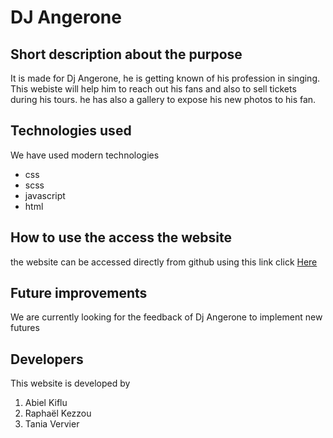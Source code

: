 # DJ Angerone

## Short description about the purpose

It is made for Dj Angerone, he is getting known of his profession in singing. This webiste will help him to reach out his fans and also to sell tickets during his tours. he has also a gallery to expose his new photos to his fan.


## Technologies used
We have used modern technologies
- css
- scss
- javascript
- html


## How to use the access the website
the website can be accessed directly from github using this link click [Here](https://becodeorg.github.io/hamilton-6-dj-project-a-r-t/) 

## Future improvements
We are currently looking for the feedback of Dj Angerone to implement new futures


## Developers
This website is developed by
1. Abiel Kiflu
2. Raphaël Kezzou
3. Tania Vervier


